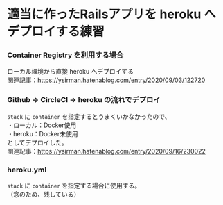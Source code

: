 # 適当に作ったRailsアプリを heroku へデプロイする練習
### Container Registry を利用する場合
ローカル環境から直接 heroku へデプロイする  
関連記事：https://ysirman.hatenablog.com/entry/2020/09/03/122720

### Github → CircleCI → heroku の流れでデプロイ
`stack` に `container` を指定するとうまくいかなかったので、  
・ローカル：Docker使用  
・heroku：Docker未使用  
としてデプロイした。  
関連記事：https://ysirman.hatenablog.com/entry/2020/09/16/230022

### heroku.yml
`stack` に `container` を指定する場合に使用する。  
（念のため、残している）
